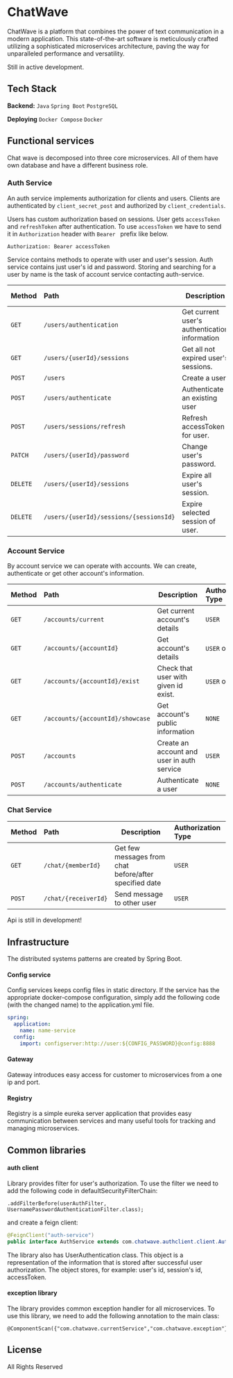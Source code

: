# ChatWave
ChatWave is a platform that combines the power of text communication in a modern application.
This state-of-the-art software is meticulously crafted utilizing a sophisticated microservices architecture, paving the way for unparalleled performance and versatility.

Still in active development.

## Tech Stack

**Backend:** `Java` `Spring Boot` `PostgreSQL`

**Deploying** `Docker Compose` `Docker`

## Functional services
Chat wave is decomposed into three core microservices. All of them have own database and have a different business role.

### Auth Service

An auth service implements authorization for clients and users.
Clients are authenticated by `client_secret_post` and authorized by `client_credentials`.

Users has custom authorization based on sessions. User gets `accessToken` and `refreshToken` after authentication.
To use `accessToken` we have to send it in `Authorization` header with `Bearer ` prefix like below.  
```http
Authorization: Bearer accessToken
```

Service contains methods to operate with user and user's session. 
Auth service contains just user's id and password. 
Storing and searching for a user by name is the task of account service contacting auth-service.

| Method   | Path                                    | Description                                   | Authorization Type |
|:---------|:----------------------------------------|-----------------------------------------------|:-------------------|
| `GET`    | `/users/authentication`                 | Get current user's authentication information | `CLIENT`           |
| `GET`    | `/users/{userId}/sessions`              | Get all not expired user's sessions.          | `USER`             |
| `POST`   | `/users`                                | Create a user                                 | `CLIENT`           |
| `POST`   | `/users/authenticate`                   | Authenticate an existing user                 | `CLIENT`           |
| `POST`   | `/users/sessions/refresh`               | Refresh accessToken for user.                 | `NONE`             |
| `PATCH`  | `/users/{userId}/password`              | Change user's password.                       | `CLIENT`           |
| `DELETE` | `/users/{userId}/sessions`              | Expire all user's session.                    | `USER`             |
| `DELETE` | `/users/{userId}/sessions/{sessionsId}` | Expire selected session of user.              | `USER`             |

### Account Service

By account service we can operate with accounts. We can create, authenticate or get other account's information.

| Method | Path                             | Description                                | Authorization Type |
|:-------|:---------------------------------|--------------------------------------------|:-------------------|
| `GET`  | `/accounts/current`              | Get current account's details              | `USER`             |
| `GET`  | `/accounts/{accountId}`          | Get account's details                      | `USER` or `CLIENT` |
| `GET`  | `/accounts/{accountId}/exist`    | Check that user with given id exist.       | `USER` or `CLIENT` |
| `GET`  | `/accounts/{accountId}/showcase` | Get account's public information           | `NONE`             |
| `POST` | `/accounts`                      | Create an account and user in auth service | `USER`             |
| `POST` | `/accounts/authenticate`         | Authenticate a user                        | `NONE`             |

### Chat Service
| Method | Path                 | Description                                            | Authorization Type |
|:-------|:---------------------|--------------------------------------------------------|:-------------------|
| `GET`  | `/chat/{memberId}`   | Get few messages from chat before/after specified date | `USER`             |
| `POST` | `/chat/{receiverId}` | Send message to other user                             | `USER`             |

Api is still in development!

## Infrastructure
The distributed systems patterns are created by Spring Boot.

#### Config service
Config services keeps config files in static directory.
If the service has the appropriate docker-compose configuration, simply add the following code (with the changed name) to the application.yml file.
```yaml
spring:
  application:
    name: name-service
  config:
    import: configserver:http://user:${CONFIG_PASSWORD}@config:8888
```

#### Gateway
Gateway introduces easy access for customer to microservices from a one ip and port.

#### Registry
Registry is a simple eureka server application that provides easy communication between services and many useful tools for tracking and managing microservices.

## Common libraries

#### auth client
Library provides filter for user's authorization. To use the filter we need to add the following code in defaultSecurityFilterChain:

```
.addFilterBefore(userAuthFilter, UsernamePasswordAuthenticationFilter.class);
```
and create a feign client:
```java
@FeignClient("auth-service")
public interface AuthService extends com.chatwave.authclient.client.AuthService {}
```
The library also has UserAuthentication class.
This object is a representation of the information that is stored after successful user authorization. 
The object stores, for example: user's id, session's id, accessToken.

#### exception library
The library provides common exception handler for all microservices.
To use this library, we need to add the following annotation to the main class:
```
@ComponentScan({"com.chatwave.currentService","com.chatwave.exception"})
```

## License
All Rights Reserved
